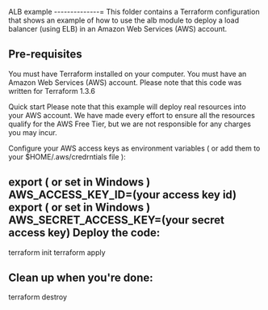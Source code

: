 ALB example
--------------=
This folder contains a Terraform configuration that shows an example of how to use the alb module to deploy a load balancer (using ELB) in an Amazon Web Services (AWS) account.

Pre-requisites
---------------
You must have Terraform installed on your computer.
You must have an Amazon Web Services (AWS) account.
Please note that this code was written for Terraform 1.3.6

Quick start
Please note that this example will deploy real resources into your AWS account. We have made every effort to ensure all the resources qualify for the AWS Free Tier, but we are not responsible for any charges you may incur.

Configure your AWS access keys as environment variables ( or add them to your $HOME/.aws/credrntials file ):

export ( or set in Windows )  AWS_ACCESS_KEY_ID=(your access key id)
export ( or set in Windows )  AWS_SECRET_ACCESS_KEY=(your secret access key)
Deploy the code:
--------------------
terraform init
terraform apply

Clean up when you're done:
-------------------------

terraform destroy